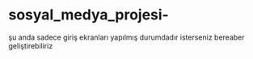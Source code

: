 # sosyal_medya_projesi-
şu anda sadece giriş ekranları yapılmış durumdadır isterseniz bereaber geliştirebiliriz

